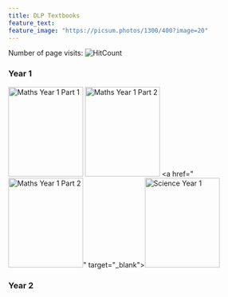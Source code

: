 ```yaml
---
title: DLP Textbooks
feature_text: 
feature_image: "https://picsum.photos/1300/400?image=20"
---
```


Number of page visits: ![HitCount](https://hits.dwyl.com/multilingual-malaysian/SRJKC_resources.svg?style=flat)

### Year 1
<a href="/SRJKC_resources/doc/dlp/MATHEMATICS Y1 - PART 1.pdf" target="_blank"><img src="/SRJKC_resources/assets/images/maths1_p1.png" alt="Maths Year 1 Part 1" width="150" height="180"></a>
<a href="/SRJKC_resources/doc/dlp/MATHEMATICS Y1 - PART 1.pdf" target="_blank"><img src="/SRJKC_resources/assets/images/maths1_p2.png" alt="Maths Year 1 Part 2" width="150" height="180"></a>
<a href="<a href="/SRJKC_resources/doc/dlp/MATHEMATICS Y1 - PART 1.pdf" target="_blank"><img src="/SRJKC_resources/assets/images/maths1_p2.png" alt="Maths Year 1 Part 2" width="150" height="180"></a>" target="_blank"><img src="/SRJKC_resources/assets/images/science1.png" alt="Science Year 1" width="150" height="180"></a>

### Year 2

